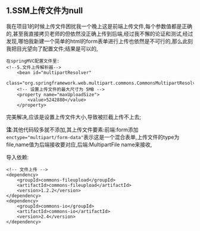 ## 1.SSM上传文件为null

我在项目1的时候上传文件困扰我一个晚上这是前端上传文件,每个参数值都是正确的,甚至我直接拷贝老师的但依然没正确上传到后端,经过我不懈的论证和测试,经过发现,哪怕我新建一个简单的html的form表单进行上传也依然是不可行的,那么此刻我把目光望向了配置文件;结果是可以的,

```xml-dtd
在springMVC配置文件里:
<!--5.文件上传解析器-->
    <bean id="multipartResolver"
           class="org.springframework.web.multipart.commons.CommonsMultipartResolver">
    <!-- 设置上传文件的最大尺寸为 5MB -->
    <property name="maxUploadSize">
        <value>5242880</value>
    </property>
```

完美解决,应该是设置上传文件大小,导致被拦截上传不上去;

**注**:其他代码较多就不添加,其上传文件要素:前端:form添加`enctype="multipart/form-data"`表示这是一个混合表单,上传文件的type为file,name值为后端接收要对应,后端:MultipartFile name来接收,

导入依赖:

```xml-dtd
<!-- 文件上传 -->
<dependency>
	<groupId>commons-fileupload</groupId>
    <artifactId>commons-fileupload</artifactId>
    <version>1.2.2</version>
</dependency>
<dependency>
	<groupId>commons-io</groupId>
    <artifactId>commons-io</artifactId>
    <version>2.4</version>
</dependency>
```

